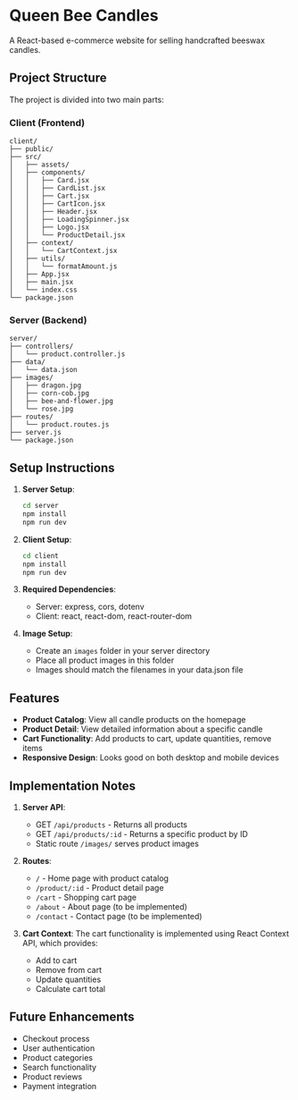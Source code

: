 # Queen Bee Candles

A React-based e-commerce website for selling handcrafted beeswax candles.

## Project Structure

The project is divided into two main parts:

### Client (Frontend)

```
client/
├── public/
├── src/
│   ├── assets/
│   ├── components/
│   │   ├── Card.jsx
│   │   ├── CardList.jsx
│   │   ├── Cart.jsx
│   │   ├── CartIcon.jsx
│   │   ├── Header.jsx
│   │   ├── LoadingSpinner.jsx
│   │   ├── Logo.jsx
│   │   └── ProductDetail.jsx
│   ├── context/
│   │   └── CartContext.jsx
│   ├── utils/
│   │   └── formatAmount.js
│   ├── App.jsx
│   ├── main.jsx
│   └── index.css
└── package.json
```

### Server (Backend)

```
server/
├── controllers/
│   └── product.controller.js
├── data/
│   └── data.json
├── images/
│   ├── dragon.jpg
│   ├── corn-cob.jpg
│   ├── bee-and-flower.jpg
│   └── rose.jpg
├── routes/
│   └── product.routes.js
├── server.js
└── package.json
```

## Setup Instructions

1. **Server Setup**:

   ```bash
   cd server
   npm install
   npm run dev
   ```

2. **Client Setup**:

   ```bash
   cd client
   npm install
   npm run dev
   ```

3. **Required Dependencies**:

   - Server: express, cors, dotenv
   - Client: react, react-dom, react-router-dom

4. **Image Setup**:
   - Create an `images` folder in your server directory
   - Place all product images in this folder
   - Images should match the filenames in your data.json file

## Features

- **Product Catalog**: View all candle products on the homepage
- **Product Detail**: View detailed information about a specific candle
- **Cart Functionality**: Add products to cart, update quantities, remove items
- **Responsive Design**: Looks good on both desktop and mobile devices

## Implementation Notes

1. **Server API**:

   - GET `/api/products` - Returns all products
   - GET `/api/products/:id` - Returns a specific product by ID
   - Static route `/images/` serves product images

2. **Routes**:

   - `/` - Home page with product catalog
   - `/product/:id` - Product detail page
   - `/cart` - Shopping cart page
   - `/about` - About page (to be implemented)
   - `/contact` - Contact page (to be implemented)

3. **Cart Context**:
   The cart functionality is implemented using React Context API, which provides:
   - Add to cart
   - Remove from cart
   - Update quantities
   - Calculate cart total

## Future Enhancements

- Checkout process
- User authentication
- Product categories
- Search functionality
- Product reviews
- Payment integration
